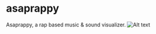 # asaprappy
Asaprappy, a rap based music &amp; sound visualizer.
![Alt text](./meme.jpg?raw=true "Title")

